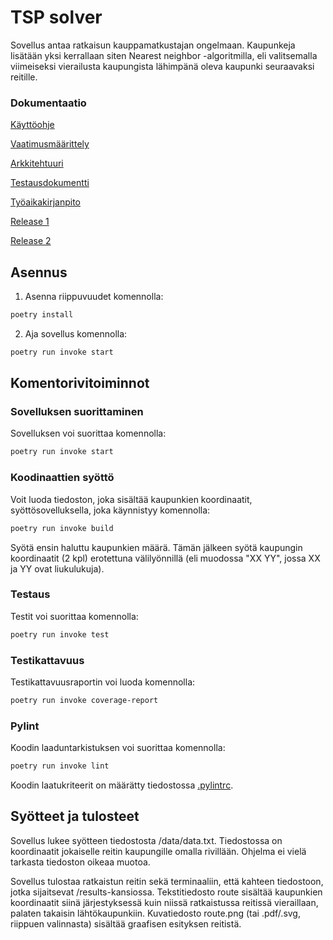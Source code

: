 # TSP solver

Sovellus antaa ratkaisun kauppamatkustajan ongelmaan. Kaupunkeja lisätään yksi kerrallaan siten Nearest neighbor -algoritmilla, eli valitsemalla viimeiseksi vierailusta kaupungista lähimpänä oleva kaupunki seuraavaksi reitille.

### Dokumentaatio

[Käyttöohje](https://github.com/mikkope123/ot-harjoitustyo/blob/master/dokumentaatio/kayttoohje.md)

[Vaatimusmäärittely](https://github.com/mikkope123/ot-harjoitustyo/blob/master/dokumentaatio/vaatimusmaarittely.md)

[Arkkitehtuuri](https://github.com/mikkope123/ot-harjoitustyo/blob/master/dokumentaatio/arkkitehtuuri.md)

[Testausdokumentti](https://github.com/mikkope123/ot-harjoitustyo/blob/master/dokumentaatio/testaus.md)

[Työaikakirjanpito](https://github.com/mikkope123/ot-harjoitustyo/blob/master/dokumentaatio/tyoaikakirjanpito.md)

[Release 1](https://github.com/mikkope123/ot-harjoitustyo/releases/tag/viikko5)

[Release 2](https://github.com/mikkope123/ot-harjoitustyo/releases/tag/viikko6)

## Asennus

1. Asenna riippuvuudet komennolla:

```bash
poetry install
```

2. Aja sovellus komennolla:

```bash
poetry run invoke start
```

## Komentorivitoiminnot

### Sovelluksen suorittaminen

Sovelluksen voi suorittaa komennolla:

```bash
poetry run invoke start
```

### Koodinaattien syöttö

Voit luoda tiedoston, joka sisältää kaupunkien koordinaatit, syöttösovelluksella, joka käynnistyy komennolla:

```bash
poetry run invoke build
```

Syötä ensin haluttu kaupunkien määrä. Tämän jälkeen syötä kaupungin koordinaatit (2 kpl) erotettuna välilyönnillä (eli muodossa "XX YY", jossa XX ja YY ovat liukulukuja).

### Testaus

Testit voi suorittaa komennolla:

```bash
poetry run invoke test
```

### Testikattavuus

Testikattavuusraportin voi luoda komennolla:

```bash
poetry run invoke coverage-report
```

### Pylint

Koodin laaduntarkistuksen voi suorittaa komennolla:

```bash
poetry run invoke lint
```

Koodin laatukriteerit on määrätty tiedostossa [.pylintrc](https://github.com/mikkope123/ot-harjoitustyo/blob/master/.pylintrc).

## Syötteet ja tulosteet

Sovellus lukee syötteen tiedostosta /data/data.txt. Tiedostossa on koordinaatit jokaiselle reitin kaupungille omalla rivillään. Ohjelma ei vielä tarkasta tiedoston oikeaa muotoa.

Sovellus tulostaa ratkaistun reitin sekä terminaaliin, että kahteen tiedostoon, jotka sijaitsevat /results-kansiossa. Tekstitiedosto route sisältää kaupunkien koordinaatit siinä järjestyksessä kuin niissä ratkaistussa reitissä vieraillaan, palaten takaisin lähtökaupunkiin. Kuvatiedosto route.png (tai .pdf/.svg, riippuen valinnasta) sisältää graafisen esityksen reitistä.
